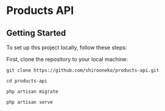 # Products API


## Getting Started

To set up this project locally, follow these steps:


First, clone the repository to your local machine:

```
git clone https://github.com/shirooneko/products-api.git
```

```
cd products-api
```

```
php artisan migrate
```

```
php artisan serve
```
